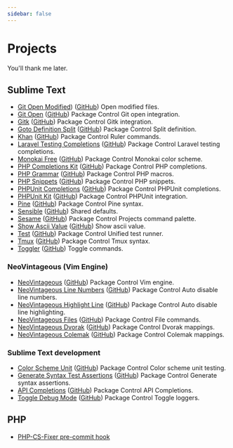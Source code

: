 ```yaml
---
sidebar: false
---
```


# Projects

You'll thank me later.

## Sublime Text

- [Git Open Modified](https://github.com/gerardroche/sublime-git-open-modified)) ([GitHub](https://github.com/gerardroche/sublime-git-open-modified)) Open modified files.
- [Git Open](https://github.com/gerardroche/sublime-git-open) ([GitHub](https://github.com/gerardroche/sublime-git-open)) <Badge type="info">Package Control</Badge> Git open integration.
- [Gitk](https://github.com/gerardroche/sublime-gitk) ([GitHub](https://github.com/gerardroche/sublime-gitk)) <Badge type="info">Package Control</Badge> Gitk integration.
- [Goto Definition Split](https://github.com/gerardroche/sublime-goto-definition-split) ([GitHub](https://github.com/gerardroche/sublime-goto-definition-split)) <Badge type="info">Package Control</Badge> Split definition.
- [Khan](https://github.com/gerardroche/sublime-khan) ([GitHub](https://github.com/gerardroche/sublime-khan)) <Badge type="info">Package Control</Badge> Ruler commands.
- [Laravel Testing Completions](https://github.com/gerardroche/sublime-laravel-testing-completions) ([GitHub](https://github.com/gerardroche/sublime-laravel-testing-completions)) <Badge type="info">Package Control</Badge> Laravel testing completions.
- [Monokai Free](https://github.com/gerardroche/sublime-monokai-free) ([GitHub](https://github.com/gerardroche/sublime-monokai-free)) <Badge type="info">Package Control</Badge> Monokai color scheme.
- [PHP Completions Kit](https://github.com/gerardroche/sublime-phpck) ([GitHub](https://github.com/gerardroche/sublime-phpck)) <Badge type="info">Package Control</Badge> PHP completions.
- [PHP Grammar](https://github.com/gerardroche/sublime-php-grammar) ([GitHub](https://github.com/gerardroche/sublime-php-grammar)) <Badge type="info">Package Control</Badge> PHP macros.
- [PHP Snippets](https://github.com/gerardroche/sublime-php-snippets) ([GitHub](https://github.com/gerardroche/sublime-php-snippets)) <Badge type="info">Package Control</Badge> PHP snippets.
- [PHPUnit Completions](https://github.com/gerardroche/sublime-phpunit-completions) ([GitHub](https://github.com/gerardroche/sublime-phpunit-completions)) <Badge type="info">Package Control</Badge> PHPUnit completions.
- [PHPUnit Kit](/projects/sublime-phpunit) ([GitHub](https://github.com/gerardroche/sublime-phpunit)) <Badge type="info">Package Control</Badge> PHPUnit integration.
- [Pine](https://github.com/gerardroche/sublime-pine) ([GitHub](https://github.com/gerardroche/sublime-pine)) <Badge type="info">Package Control</Badge> Pine syntax.
- [Sensible](https://github.com/gerardroche/sublime-sensible) ([GitHub](https://github.com/gerardroche/sublime-sensible)) Shared defaults.
- [Sesame](/projects/sublime-sesame) ([GitHub](https://github.com/gerardroche/sublime-sesame)) <Badge type="info">Package Control</Badge> Projects command palette.
- [Show Ascii Value](https://github.com/gerardroche/sublime-show-ascii-value) ([GitHub](https://github.com/gerardroche/sublime-show-ascii-value)) Show ascii value.
- [Test](https://github.com/gerardroche/sublime-test) ([GitHub](https://github.com/gerardroche/sublime-test)) <Badge type="info">Package Control</Badge> Unified test runner.
- [Tmux](https://github.com/gerardroche/sublime-tmux) ([GitHub](https://github.com/gerardroche/sublime-tmux)) <Badge type="info">Package Control</Badge> Tmux syntax.
- [Toggler](https://github.com/gerardroche/sublime-toggler) ([GitHub](https://github.com/gerardroche/sublime-toggler)) Toggle commands.

### NeoVintageous (Vim Engine)

- [NeoVintageous](https://github.com/NeoVintageous/NeoVintageous) ([GitHub](https://github.com/NeoVintageous/NeoVintageous)) <Badge type="info">Package Control</Badge> Vim engine.
- [NeoVintageous Line Numbers](https://github.com/gerardroche/NeoVintageousLineNumbers) ([GitHub](https://github.com/gerardroche/NeoVintageousLineNumbers)) <Badge type="info">Package Control</Badge> Auto disable line numbers.
- [NeoVintageous Highlight Line](https://github.com/gerardroche/NeoVintageousHighlightLine) ([GitHub](https://github.com/gerardroche/NeoVintageousHighlightLine)) <Badge type="info">Package Control</Badge> Auto disable line highlighting.
- [NeoVintageous Files](https://github.com/gerardroche/NeoVintageousFiles) ([GitHub](https://github.com/gerardroche/NeoVintageousFiles)) <Badge type="info">Package Control</Badge> File commands.
- [NeoVintageous Dvorak](https://github.com/gerardroche/NeoVintageousDvorak) ([GitHub](https://github.com/gerardroche/NeoVintageousDvorak)) <Badge type="info">Package Control</Badge> Dvorak mappings.
- [NeoVintageous Colemak](https://github.com/gerardroche/NeoVintageousColemak) ([GitHub](https://github.com/gerardroche/NeoVintageousColemak)) <Badge type="info">Package Control</Badge> Colemak mappings.

### Sublime Text development

- [Color Scheme Unit](https://github.com/gerardroche/sublime-color-scheme-unit) ([GitHub](https://github.com/gerardroche/sublime-color-scheme-unit)) <Badge type="info">Package Control</Badge> Color scheme unit testing.
- [Generate Syntax Test Assertions](https://github.com/gerardroche/sublime-generate-syntax-test-assertions) ([GitHub](https://github.com/gerardroche/sublime-generate-syntax-test-assertions)) <Badge type="info">Package Control</Badge> Generate syntax assertions.
- [API Completions](https://github.com/gerardroche/sublime-api-completions) ([GitHub](https://github.com/gerardroche/sublime-api-completions)) <Badge type="info">Package Control</Badge> API Completions.
- [Toggle Debug Mode](https://github.com/gerardroche/sublime-toggle-debug-mode) ([GitHub](https://github.com/gerardroche/sublime-toggle-debug-mode)) <Badge type="info">Package Control</Badge> Toggle loggers.

## PHP

- [PHP-CS-Fixer pre-commit hook](https://github.com/gerardroche/php-cs-fixer-pre-commit-hook)

